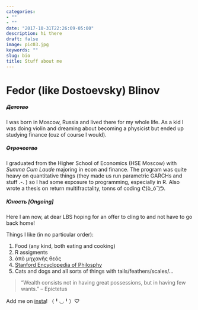 ```yaml
---
categories:
- ""
- ""
date: "2017-10-31T22:26:09-05:00"
description: hi there
draft: false
image: pic03.jpg
keywords: ""
slug: bio
title: Stuff about me
---
```


# **Fedor (like Dostoevsky) Blinov**
 
##### ~~Детство~~
I was born in Moscow, Russia and lived there for my whole life. As a kid I was doing violin and dreaming about becoming a physicist but ended up studying finance (cuz of course I would).

##### ~~Отрочество~~
I graduated from the Higher School of Economics (HSE Moscow) with *Summa Cum Laude* majoring in econ and finance. The program was quite heavy on quantitative things (they made us run parametric GARCHs and stuff .-. ) so I had some exposure to programming, especially in R. Also wrote a thesis on return multifractality, tonns of coding ᕦ(ò_óˇ)ᕤ.

##### *Юность [Ongoing]*
Here I am now, at dear LBS hoping for an offer to cling to and not have to go back home!

Things I like (in no particular order):

1. Food (any kind, both eating and cooking)
2. R assigments
3. ἀπὸ μηχανῆς θεός
4. [Stanford Encyclopedia of Philosphy](https://plato.stanford.edu/)
5. Cats and dogs and all sorts of things with tails/feathers/scales/...

>“Wealth consists not in having great possessions, but in having few wants.” 
– Epictetus

Add me on [insta](https://www.instagram.com/fsblinov/)! （╹◡╹）♡